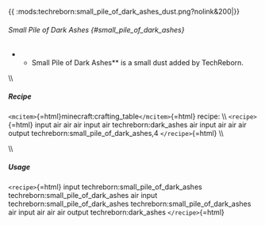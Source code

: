 {{ :mods:techreborn:small_pile_of_dark_ashes_dust.png?nolink&200\|}}

###### Small Pile of Dark Ashes {#small_pile_of_dark_ashes}

-   -   Small Pile of Dark Ashes\*\* is a small dust added by
        TechReborn.

\\\\

##### Recipe

`<mcitem>`{=html}minecraft:crafting_table`</mcitem>`{=html} recipe: \\\\
`<recipe>`{=html} input air air air input air techreborn:dark_ashes air
input air air air output techreborn:small_pile_of_dark_ashes,4
`</recipe>`{=html} \\\\

\\\\

##### Usage

`<recipe>`{=html} input techreborn:small_pile_of_dark_ashes
techreborn:small_pile_of_dark_ashes air input
techreborn:small_pile_of_dark_ashes techreborn:small_pile_of_dark_ashes
air input air air air output techreborn:dark_ashes `</recipe>`{=html}
